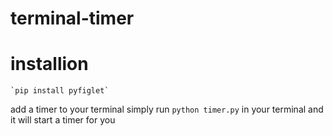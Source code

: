 # terminal-timer

# installion
    
    `pip install pyfiglet`



add a timer to your terminal
simply run `python timer.py` in your terminal and it will start a timer for you